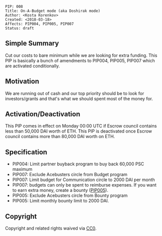     PIP: 008
    Title: On-A-Budget mode (aka Doshirak mode)
    Author: <Kosta Korenkov>
    Created: <2018-03-18>
    Affects: PIP004, PIP005, PIP007
    Status: draft


## Simple Summary
Cut our costs to bare minimum while we are looking for extra funding. This PIP is basically a bunch of amendments to PIP004, PIP005, PIP007 which are activated conditionally.

## Motivation
We are running out of cash and our top priority should be to look for investors/grants and that's what we should spent most of the money for.

## Activation/Deactivation
This PIP comes in effect on Monday 00:00 UTC if Escrow council contains less than 50,000 DAI worth of ETH.
This PIP is deactivated once Escrow council contains more than 80,000 DAI worth on ETH.

## Specification
- PIP004: Limit partner buyback program to buy back 60,000 PSC maximum
- PIP007: Exclude Acebusters circle from Budget program
- PIP007: Limit budget for Communication circle to 2000 DAI per month
- PIP007: budgets can only be spent to reimburse expenses. If you want to earn extra money, create a bounty ([PIP005](https://github.com/parsec-labs/PIPs/blob/master/PIPS/pip-005.md)).
- PIP005: Exclude Acebusters circle from Bounty program
- PIP005: Limit monthly bounty limit to 2000 DAI.

## Copyright
Copyright and related rights waived via [CC0](https://creativecommons.org/publicdomain/zero/1.0/).

